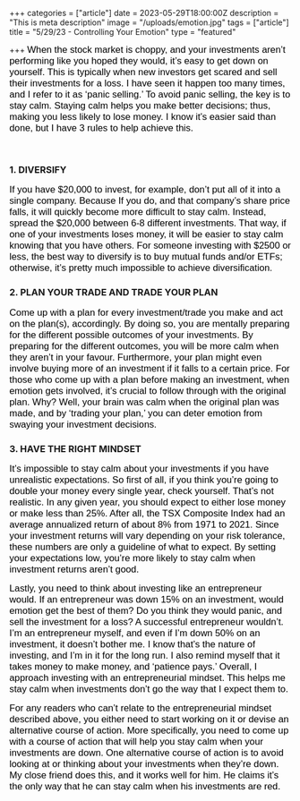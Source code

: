 +++
categories = ["article"]
date = 2023-05-29T18:00:00Z
description = "This is meta description"
image = "/uploads/emotion.jpg"
tags = ["article"]
title = "5/29/23 - Controlling Your Emotion"
type = "featured"

+++
<span style="color:black"><span style="font-family:Arial; font-size:1.2em;">When the stock market is choppy, and your investments aren’t performing like you hoped they would, it’s easy to get down on yourself. This is typically when new investors get scared and sell their investments for a loss. I have seen it happen too many times, and I refer to it as ‘panic selling.’ To avoid panic selling, the key is to stay calm. Staying calm helps you make better decisions; thus, making you less likely to lose money. I know it’s easier said than done, but I have 3 rules to help achieve this.</span></span>

‎

### 1. DIVERSIFY

<span style="color:black"><span style="font-family:Arial; font-size:1.2em;">If you have $20,000 to invest, for example, don’t put all of it into a single company. Because If you do, and that company’s share price falls, it will quickly become more difficult to stay calm. Instead, spread the $20,000 between 6-8 different investments. That way, if one of your investments loses money, it will be easier to stay calm knowing that you have others. For someone investing with $2500 or less, the best way to diversify is to buy mutual funds and/or ETFs; otherwise, it’s pretty much impossible to achieve diversification.</span></span>

### 2. PLAN YOUR TRADE AND TRADE YOUR PLAN

<span style="color:black"><span style="font-family:Arial; font-size:1.2em;">Come up with a plan for every investment/trade you make and act on the plan(s), accordingly. By doing so, you are mentally preparing for the different possible outcomes of your investments. By preparing for the different outcomes, you will be more calm when they aren’t in your favour. Furthermore, your plan might even involve buying more of an investment if it falls to a certain price. For those who come up with a plan before making an investment, when emotion gets involved, it’s crucial to follow through with the original plan. Why? Well, your brain was calm when the original plan was made, and by ‘trading your plan,’ you can deter emotion from swaying your investment decisions.</span></span>

### 3. HAVE THE RIGHT MINDSET

<span style="color:black"><span style="font-family:Arial; font-size:1.2em;">It’s impossible to stay calm about your investments if you have unrealistic expectations. So first of all, if you think you’re going to double your money every single year, check yourself. That’s not realistic. In any given year, you should expect to either lose money or make less than 25%. After all, the TSX Composite Index had an average annualized return of about 8% from 1971 to 2021. Since your investment returns will vary depending on your risk tolerance, these numbers are only a guideline of what to expect. By setting your expectations low, you’re more likely to stay calm when investment returns aren’t good.</span></span>

<span style="color:black"><span style="font-family:Arial; font-size:1.2em;">Lastly, you need to think about investing like an entrepreneur would. If an entrepreneur was down 15% on an investment, would emotion get the best of them? Do you think they would panic, and sell the investment for a loss? A successful entrepreneur wouldn’t. I’m an entrepreneur myself, and even if I’m down 50% on an investment, it doesn’t bother me. I know that’s the nature of investing, and I’m in it for the long run. I also remind myself that it takes money to make money, and ‘patience pays.’ Overall, I approach investing with an entrepreneurial mindset. This helps me stay calm when investments don’t go the way that I expect them to.</span></span>

<span style="color:black"><span style="font-family:Arial; font-size:1.2em;">For any readers who can’t relate to the entrepreneurial mindset described above, you either need to start working on it or devise an alternative course of action. More specifically, you need to come up with a course of action that will help you stay calm when your investments are down. One alternative course of action is to avoid looking at or thinking about your investments when they’re down. My close friend does this, and it works well for him. He claims it’s the only way that he can stay calm when his investments are red.</span></span>
